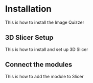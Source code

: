 # Installation

This is how to install the Image Quizzer

## 3D Slicer Setup

This is how to install and set up 3D Slicer

## Connect the modules

This is how to add the module to Slicer
